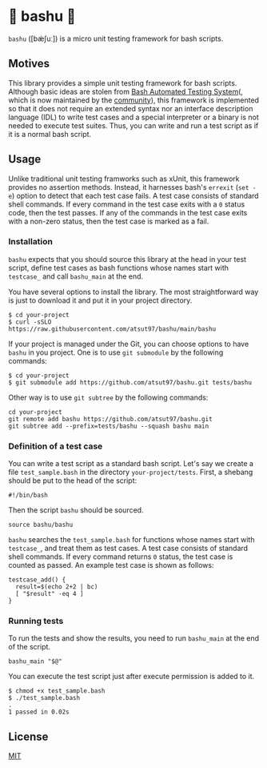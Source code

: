 # :basketball: bashu :athletic_shoe:

`bashu` ([bǽʃuː]) is a micro unit testing framework for bash scripts.

## Motives

This library provides a simple unit testing framework for bash
scripts. Although basic ideas are stolen from [Bash Automated Testing
System](https://github.com/sstephenson/bats)(, which is now maintained
by the [community](https://github.com/bats-core/bats-core)), this
framework is implemented so that it does not require an extended
syntax nor an interface description language (IDL) to write test cases
and a special interpreter or a binary is not needed to execute test
suites. Thus, you can write and run a test script as if it is a normal
bash script.

## Usage

Unlike traditional unit testing framworks such as xUnit, this
framework provides no assertion methods. Instead, it harnesses bash's
`errexit` (`set -e`) option to detect that each test case fails. A
test case consists of standard shell commands. If every command in the
test case exits with a `0` status code, then the test passes. If any
of the commands in the test case exits with a non-zero status, then
the test case is marked as a fail.

### Installation

`bashu` expects that you should source this library at the head in
your test script, define test cases as bash functions whose names
start with `testcase_` and call `bashu_main` at the end.

You have several options to install the library. The most
straightforward way is just to download it and put it in your project
directory.

```
$ cd your-project
$ curl -sSLO https://raw.githubusercontent.com/atsut97/bashu/main/bashu
```

If your project is managed under the Git, you can choose options to
have `bashu` in you project. One is to use `git submodule` by the
following commands:

```
$ cd your-project
$ git submodule add https://github.com/atsut97/bashu.git tests/bashu
```

Other way is to use `git subtree` by the following commands:

``` shell
cd your-project
git remote add bashu https://github.com/atsut97/bashu.git
git subtree add --prefix=tests/bashu --squash bashu main
```

### Definition of a test case

You can write a test script as a standard bash script. Let's say we
create a file `test_sample.bash` in the directory
`your-project/tests`. First, a shebang should be put to the head of
the script:

``` shell
#!/bin/bash
```

Then the script `bashu` should be sourced.

``` shell
source bashu/bashu
```

`bashu` searches the `test_sample.bash` for functions whose names
start with `testcase_`, and treat them as test cases. A test case
consists of standard shell commands. If every command returns `0`
status, the test case is counted as passed. An example test case is
shown as follows:

``` shell
testcase_add() {
  result=$(echo 2+2 | bc)
  [ "$result" -eq 4 ]
}
```

### Running tests

To run the tests and show the results, you need to run `bashu_main` at
the end of the script.

``` shell
bashu_main "$@"
```

You can execute the test script just after execute permission is added
to it.

```
$ chmod +x test_sample.bash
$ ./test_sample.bash
.
1 passed in 0.02s
```

## License

[MIT](https://choosealicense.com/licenses/mit/)
